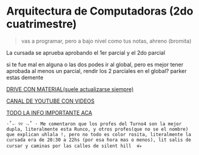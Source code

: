 # Arquitectura de Computadoras (2do cuatrimestre)
 > vas a programar, pero a bajo nivel como tus notas, ahreno (bromita)


La cursada se aprueba aprobando el 1er parcial y el 2do parcial


si te fue mal en alguna o las dos podes ir al global, pero es mejor tener aprobada al menos un parcial, rendir los 2 parciales en el global? parker estas demente

[DRIVE CON MATERIAL(suele actualizarse siempre)](https://drive.google.com/drive/folders/1_nw1hwXOx8gOv5GTngrEAM-XOWI4JvV7?usp=sharing)

[CANAL DE YOUTUBE CON VIDEOS](https://www.youtube.com/@dulicito)

[TODO LA INFO IMPORTANTE ACA](https://docs.google.com/document/d/1f9u13Bw6mecCpzYVIeMfjvKundihmkuv4oNguCkrZ1A/edit?tab=t.0)



`⋅˚₊‧ ୨୧ ‧₊˚ ⋅ Me comentaron que los profes del Turno4 son la mejor dupla, literalmente esta Runco, y otros profes(que no se el nombre) que explican uhlala !, pero no todo es color rosita, literalmente la cursada era de 20:30 a 22hs (por esa hora mas o menos), lit salis de cursar y caminas por las calles de silent hill  𖦹๋࣭⭑`
